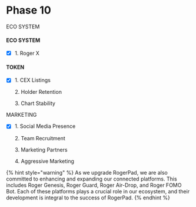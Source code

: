 # Phase 10

ECO SYSTEM



#### ECO SYSTEM

* [x] 1\.      Roger X

#### TOKEN

*   [x] 1\.      CEX Listings

    2\.     Holder Retention

    3\.     Chart Stability

MARKETING

*   [x] 1\.      Social Media Presence

    2\.     Team Recruitment

    3\.     Marketing Partners

    4\.     Aggressive Marketing

{% hint style="warning" %}
As we upgrade RogerPad, we are also committed to enhancing and expanding our connected platforms. This includes Roger Genesis, Roger Guard, Roger Air-Drop, and Roger FOMO Bot. Each of these platforms plays a crucial role in our ecosystem, and their development is integral to the success of RogerPad.
{% endhint %}
